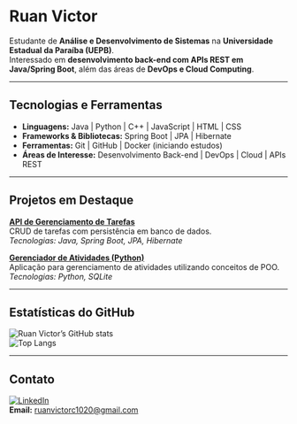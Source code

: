 # Ruan Victor  

Estudante de **Análise e Desenvolvimento de Sistemas** na **Universidade Estadual da Paraíba (UEPB)**.  
Interessado em **desenvolvimento back-end com APIs REST em Java/Spring Boot**, além das áreas de **DevOps e Cloud Computing**.  

---

## Tecnologias e Ferramentas

- **Linguagens:** Java | Python | C++ | JavaScript | HTML | CSS  
- **Frameworks & Bibliotecas:** Spring Boot | JPA | Hibernate  
- **Ferramentas:** Git | GitHub | Docker (iniciando estudos)  
- **Áreas de Interesse:** Desenvolvimento Back-end | DevOps | Cloud | APIs REST  

---

## Projetos em Destaque

[**API de Gerenciamento de Tarefas**](https://github.com/ruanvictor0258/api-todolist)  
CRUD de tarefas com persistência em banco de dados.  
*Tecnologias: Java, Spring Boot, JPA, Hibernate*  

[**Gerenciador de Atividades (Python)**](https://github.com/ruanvictor0258/gerenciador-atividades-python)  
Aplicação para gerenciamento de atividades utilizando conceitos de POO.  
*Tecnologias: Python, SQLite*  

---

## Estatísticas do GitHub

![Ruan Victor’s GitHub stats](https://github-readme-stats.vercel.app/api?username=ruanvictor0258&show_icons=true&theme=default)  
![Top Langs](https://github-readme-stats.vercel.app/api/top-langs/?username=ruanvictor0258&layout=compact&theme=default)

---

## Contato

[![LinkedIn](https://img.shields.io/badge/LinkedIn-Perfil-blue?style=flat-square&logo=linkedin)](https://www.linkedin.com/in/ruan-crispim)  
**Email:** ruanvictorc1020@gmail.com  

